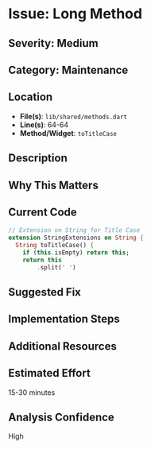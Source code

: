 # Issue: Long Method

## Severity: Medium

## Category: Maintenance

## Location
- **File(s)**: `lib/shared/methods.dart`
- **Line(s)**: 64-64
- **Method/Widget**: `toTitleCase`

## Description


## Why This Matters


## Current Code
```dart
// Extension on String for Title Case
extension StringExtensions on String {
  String toTitleCase() {
    if (this.isEmpty) return this;
    return this
        .split(' ')
```

## Suggested Fix


## Implementation Steps


## Additional Resources


## Estimated Effort
15-30 minutes

## Analysis Confidence
High
